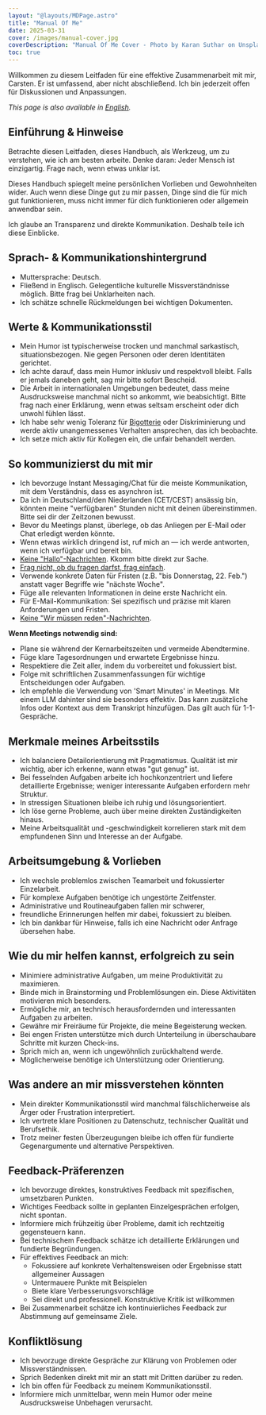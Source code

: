 ```yaml
---
layout: "@layouts/MDPage.astro"
title: "Manual Of Me"
date: 2025-03-31
cover: /images/manual-cover.jpg
coverDescription: "Manual Of Me Cover - Photo by Karan Suthar on Unsplash"
toc: true
---
```


Willkommen zu diesem Leitfaden für eine effektive Zusammenarbeit mit mir, Carsten.
Er ist umfassend, aber nicht abschließend.
Ich bin jederzeit offen für Diskussionen und Anpassungen.

_This page is also available in [English](/en/manual-of-me/)._

## Einführung & Hinweise

Betrachte diesen Leitfaden, dieses Handbuch,
als Werkzeug, um zu verstehen, wie ich am besten arbeite.
Denke daran: Jeder Mensch ist einzigartig.
Frage nach, wenn etwas unklar ist.

Dieses Handbuch spiegelt meine persönlichen Vorlieben und Gewohnheiten wider.
Auch wenn diese Dinge gut zu mir passen,
Dinge sind die für mich gut funktionieren,
muss nicht immer für dich funktionieren oder allgemein anwendbar sein.

Ich glaube an Transparenz und direkte Kommunikation.
Deshalb teile ich diese Einblicke.

## Sprach- & Kommunikationshintergrund

- Muttersprache: Deutsch.
- Fließend in Englisch.
  Gelegentliche kulturelle Missverständnisse möglich.
  Bitte frag bei Unklarheiten nach.
- Ich schätze schnelle Rückmeldungen bei wichtigen Dokumenten.

## Werte & Kommunikationsstil

- Mein Humor ist typischerweise trocken und manchmal sarkastisch,
  situationsbezogen.
  Nie gegen Personen oder deren Identitäten gerichtet.
- Ich achte darauf, dass mein Humor inklusiv und respektvoll bleibt.
  Falls er jemals daneben geht,
  sag mir bitte sofort Bescheid.
- Die Arbeit in internationalen Umgebungen bedeutet,
  dass meine Ausdrucksweise manchmal nicht so ankommt, wie beabsichtigt.
  Bitte frag nach einer Erklärung,
  wenn etwas seltsam erscheint oder dich unwohl fühlen lässt.
- Ich habe sehr wenig Toleranz für [Bigotterie](https://de.wikipedia.org/wiki/Bigotterie) oder Diskriminierung
  und werde aktiv unangemessenes Verhalten ansprechen, das ich beobachte.
- Ich setze mich aktiv für Kollegen ein,
  die unfair behandelt werden.

## So kommunizierst du mit mir

- Ich bevorzuge Instant Messaging/Chat für die meiste Kommunikation,
  mit dem Verständnis, dass es asynchron ist.
- Da ich in Deutschland/den Niederlanden (CET/CEST) ansässig bin,
  könnten meine "verfügbaren" Stunden nicht mit deinen übereinstimmen. Bitte sei dir der Zeitzonen bewusst.
- Bevor du Meetings planst,
  überlege, ob das Anliegen per E-Mail oder Chat erledigt werden könnte.
- Wenn etwas wirklich dringend ist,
  ruf mich an —
  ich werde antworten, wenn ich verfügbar und bereit bin.
- [Keine "Hallo"-Nachrichten](https://nohello.net/). Kkomm bitte direkt zur Sache.
- [Frag nicht, ob du fragen darfst, frag einfach](https://dontasktoask.com/).
- Verwende konkrete Daten für Fristen
  (z.B. "bis Donnerstag, 22. Feb.")
  anstatt vager Begriffe wie "nächste Woche".
- Füge alle relevanten Informationen in deine erste Nachricht ein.
- Für E-Mail-Kommunikation:
  Sei spezifisch und präzise mit klaren Anforderungen und Fristen.
- [Keine "Wir müssen reden"-Nachrichten](https://medium.com/@merrylue/5-ways-leaders-can-avoid-sending-toxic-messages-to-employees-dc015698499c).

**Wenn Meetings notwendig sind:**

- Plane sie während der Kernarbeitszeiten
  und vermeide Abendtermine.
- Füge klare Tagesordnungen und erwartete Ergebnisse hinzu.
- Respektiere die Zeit aller,
  indem du vorbereitet und fokussiert bist.
- Folge mit schriftlichen Zusammenfassungen
  für wichtige Entscheidungen oder Aufgaben.
- Ich empfehle die Verwendung von 'Smart Minutes' in Meetings.
  Mit einem LLM dahinter sind sie besonders effektiv.
  Das kann zusätzliche Infos oder Kontext aus dem Transkript hinzufügen. Das gilt auch für 1-1-Gespräche.

## Merkmale meines Arbeitsstils

- Ich balanciere Detailorientierung mit Pragmatismus.
  Qualität ist mir wichtig,
  aber ich erkenne, wann etwas "gut genug" ist.
- Bei fesselnden Aufgaben arbeite ich hochkonzentriert
  und liefere detaillierte Ergebnisse;
  weniger interessante Aufgaben erfordern mehr Struktur.
- In stressigen Situationen bleibe ich ruhig und lösungsorientiert.
- Ich löse gerne Probleme,
  auch über meine direkten Zuständigkeiten hinaus.
- Meine Arbeitsqualität und -geschwindigkeit korrelieren stark
  mit dem empfundenen Sinn und Interesse an der Aufgabe.

## Arbeitsumgebung & Vorlieben

- Ich wechsle problemlos zwischen Teamarbeit und fokussierter Einzelarbeit.
- Für komplexe Aufgaben benötige ich ungestörte Zeitfenster.
- Administrative und Routineaufgaben fallen mir schwerer,
- freundliche Erinnerungen helfen mir dabei, fokussiert zu bleiben.
- Ich bin dankbar für Hinweise,
  falls ich eine Nachricht oder Anfrage übersehen habe.

## Wie du mir helfen kannst, erfolgreich zu sein

- Minimiere administrative Aufgaben,
  um meine Produktivität zu maximieren.
- Binde mich in Brainstorming und Problemlösungen ein. Diese Aktivitäten motivieren mich besonders.
- Ermögliche mir, an technisch herausfordernden und interessanten Aufgaben zu arbeiten.
- Gewähre mir Freiräume für Projekte,
  die meine Begeisterung wecken.
- Bei engen Fristen unterstütze mich
  durch Unterteilung in überschaubare Schritte
  mit kurzen Check-ins.
- Sprich mich an, wenn ich ungewöhnlich zurückhaltend werde.
- Möglicherweise benötige ich Unterstützung oder Orientierung.

## Was andere an mir missverstehen könnten

- Mein direkter Kommunikationsstil wird manchmal fälschlicherweise
  als Ärger oder Frustration interpretiert.
- Ich vertrete klare Positionen zu Datenschutz,
  technischer Qualität und Berufsethik.
- Trotz meiner festen Überzeugungen bleibe ich offen
  für fundierte Gegenargumente und alternative Perspektiven.

## Feedback-Präferenzen

- Ich bevorzuge direktes, konstruktives Feedback
  mit spezifischen, umsetzbaren Punkten.
- Wichtiges Feedback sollte in geplanten Einzelgesprächen erfolgen,
  nicht spontan.
- Informiere mich frühzeitig über Probleme,
  damit ich rechtzeitig gegensteuern kann.
- Bei technischem Feedback schätze ich detaillierte Erklärungen
  und fundierte Begründungen.
- Für effektives Feedback an mich:
  - Fokussiere auf konkrete Verhaltensweisen oder Ergebnisse
    statt allgemeiner Aussagen
  - Untermauere Punkte mit Beispielen
  - Biete klare Verbesserungsvorschläge
  - Sei direkt und professionell.
    Konstruktive Kritik ist willkommen
- Bei Zusammenarbeit schätze ich kontinuierliches Feedback
  zur Abstimmung auf gemeinsame Ziele.

## Konfliktlösung

- Ich bevorzuge direkte Gespräche
  zur Klärung von Problemen oder Missverständnissen.
- Sprich Bedenken direkt mit mir an
  statt mit Dritten darüber zu reden.
- Ich bin offen für Feedback zu meinem Kommunikationsstil.
- Informiere mich unmittelbar,
  wenn mein Humor oder meine Ausdrucksweise Unbehagen verursacht.
